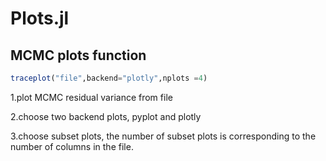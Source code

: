 # Plots.jl
## MCMC plots function
```jl
traceplot("file",backend="plotly",nplots =4)
```
1.plot MCMC residual variance from file

2.choose two backend plots, pyplot and plotly

3.choose subset plots, the number of subset plots is corresponding to the number of columns in the file.
